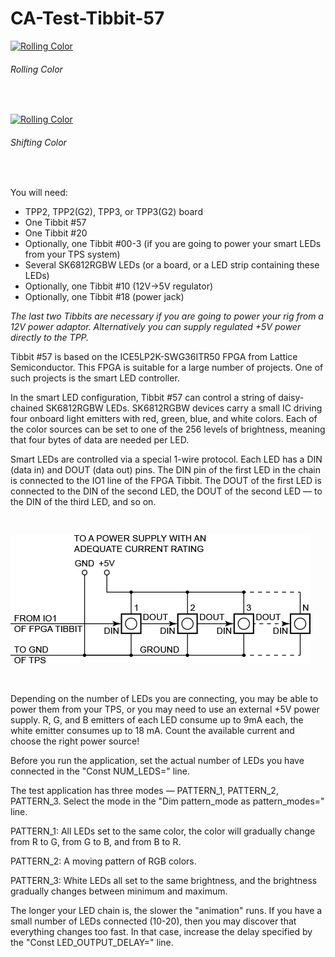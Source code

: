 # CA-Test-Tibbit-57

[![Rolling Color](https://i.vimeocdn.com/video/589204310_640.jpg)](https://vimeo.com/180845016)

###### Rolling Color

<br />

[![Rolling Color](https://i.vimeocdn.com/video/589204335_640.webp)](https://vimeo.com/180845015)

###### Shifting Color

<br />

You will need:

- TPP2, TPP2(G2), TPP3, or TPP3(G2) board
- One Tibbit #57
- One Tibbit #20
- Optionally, one Tibbit #00-3 (if you are going to power your smart LEDs from your TPS system)
- Several SK6812RGBW LEDs (or a board, or a LED strip containing these LEDs)
- Optionally, one Tibbit #10 (12V->5V regulator)
- Optionally, one Tibbit #18 (power jack)

*The last two Tibbits are necessary if you are going to power your rig from a 12V power adaptor. Alternatively you can supply regulated +5V power directly to the TPP.*

Tibbit #57 is based on the ICE5LP2K-SWG36ITR50 FPGA from Lattice Semiconductor. This FPGA is suitable for a large number of projects. One of such projects is the smart LED controller.

In the smart LED configuration, Tibbit #57 can control a string of daisy-chained SK6812RGBW LEDs. SK6812RGBW devices carry a small IC driving four onboard light emitters with red, green, blue, and white colors. Each of the color sources can be set to one of the 256 levels of brightness, meaning that four bytes of data are needed per LED.

Smart LEDs are controlled via a special 1-wire protocol. Each LED has a DIN (data in) and DOUT (data out) pins. The DIN pin of the first LED in the chain is connected to the IO1 line of the FPGA Tibbit. The DOUT of the first LED is connected to the DIN of the second LED, the DOUT of the second LED — to the DIN of the third LED, and so on.

<br />



![](READMEImages/tibbit_57_smart_led.png)



<br />

Depending on the number of LEDs you are connecting, you may be able to power them from your TPS, or you may need to use an external +5V power supply. R, G, and B emitters of each LED consume up to 9mA each, the white emitter consumes up to 18 mA. Count the available current and choose the right power source!

Before you run the application, set the actual number of LEDs you have connected in the "Const NUM_LEDS=" line.

The test application has three modes — PATTERN_1, PATTERN_2, PATTERN_3. Select the mode in the "Dim pattern_mode as pattern_modes=" line.

PATTERN_1: All LEDs set to the same color, the color will gradually change from R to G, from G to B, and from B to R.

PATTERN_2: A moving pattern of RGB colors.

PATTERN_3: White LEDs all set to the same brightness, and the brightness gradually changes between minimum and maximum.

The longer your LED chain is, the slower the "animation" runs. If you have a small number of LEDs connected (10-20), then you may discover that everything changes too fast. In that case, increase the delay specified by the "Const LED_OUTPUT_DELAY=" line.